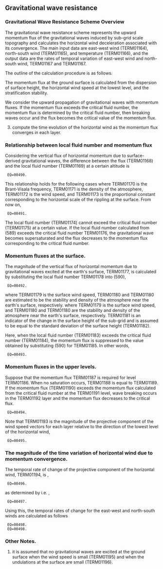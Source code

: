 ## Gravitational wave resistance

### Gravitational Wave Resistance Scheme Overview

The gravitational wave resistance scheme represents the upward momentum flux of the gravitational waves induced by sub-grid scale topography and calculates the horizontal wind deceleration associated with its convergence. The main input data are east-west wind (TERM01164), north-south wind (TERM01165), and temperature (TERM01166), and the output data are the rates of temporal variation of east-west wind and north-south wind, TERM01167 and TERM01167.

The outline of the calculation procedure is as follows.

The momentum flux at the ground surface is calculated from the dispersion of surface height, the horizontal wind speed at the lowest level, and the stratification stability.

We consider the upward propagation of gravitational waves with momentum fluxes. If the momentum flux exceeds the critical fluid number, the momentum flux is determined by the critical fluid number, then breaking waves occur and the flux becomes the critical value of the momentum flux.

3. compute the time evolution of the horizontal wind as the momentum flux converges in each layer.

### Relationship between local fluid number and momentum flux

Considering the vertical flux of horizontal momentum due to surface-derived gravitational waves, the difference between the flux (TERM01168) and the local fluid number (TERM01169) at a certain altitude is

     EQ=00490.

This relationship holds for the following cases where TERM01170 is the Brant-Visala frequency, TERM01171 is the density of the atmosphere, TERM01172 is the wind speed, and TERM01173 is the proportional constant corresponding to the horizontal scale of the rippling at the surface. From now on,

     EQ=00491.

The local fluid number (TERM01174) cannot exceed the critical fluid number (TERM01175) at a certain value. If the local fluid number calculated from (589) exceeds the critical fluid number TERM01176, the gravitational wave becomes supersaturated and the flux decreases to the momentum flux corresponding to the critical fluid number.

### Momentum fluxes at the surface.

The magnitude of the vertical flux of horizontal momentum due to gravitational waves excited at the earth's surface, TERM01177, is calculated by substituting the local fluid number TERM01178 into (590),

     EQ=00492.

where TERM01179 is the surface wind speed, TERM01180 and TERM01180 are estimated to be the stability and density of the atmosphere near the earth's surface, respectively. where TERM01179 is the surface wind speed, and TERM01180 and TERM01180 are the stability and density of the atmosphere near the earth's surface, respectively. TERM01181 is an indicator of the change in the surface height of the sub-grid and is assumed to be equal to the standard deviation of the surface height (TERM01182).

Here, when the local fluid number (TERM01183) exceeds the critical fluid number (TERM01184), the momentum flux is suppressed to the value obtained by substituting (590) for TERM01185. In other words,

     EQ=00493.

### Momentum fluxes in the upper levels.

Suppose that the momentum flux TERM01187 is required for level TERM01186. When no saturation occurs, TERM01188 is equal to TERM01189. If the momentum flux (TERM01190) exceeds the momentum flux calculated from the critical fluid number at the TERM01191 level, wave breaking occurs in the TERM01192 layer and the momentum flux decreases to the critical flux.

     EQ=00494.

Note that TERM01193 is the magnitude of the projective component of the wind speed vectors for each layer relative to the direction of the lowest level of the horizontal wind,

     EQ=00495.

### The magnitude of the time variation of horizontal wind due to momentum convergence.

The temporal rate of change of the projective component of the horizontal wind, TERM01194, is ,

     EQ=00496.

as determined by i.e. ,

     EQ=00497.

Using this, the temporal rates of change for the east-west and north-south winds are calculated as follows

     EQ=00498.
     EQ=00498.

### Other Notes.

1. it is assumed that no gravitational waves are excited at the ground surface when the wind speed is small (TERM01195) and when the undulations at the surface are small (TERM01196).